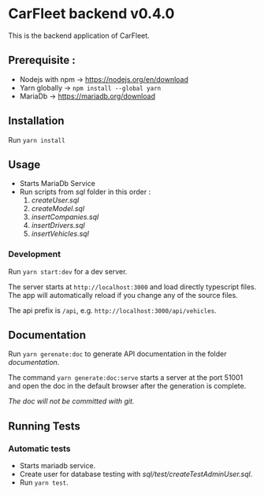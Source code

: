 # CarFleet backend v0.4.0

This is the backend application of CarFleet.

## Prerequisite :

- Nodejs with npm -> https://nodejs.org/en/download
- Yarn globally -> `npm install --global yarn`
- MariaDb -> https://mariadb.org/download

## Installation

Run `yarn install`

## Usage

- Starts MariaDb Service
- Run scripts from _sql_ folder in this order :
    1. _createUser.sql_
    1. _createModel.sql_
    1. _insertCompanies.sql_
    1. _insertDrivers.sql_
    1. _insertVehicles.sql_

### Development

Run `yarn start:dev` for a dev server.

The server starts at `http://localhost:3000` and load directly typescript files. The app will automatically reload 
if you change any of the source files.

The api prefix is `/api`, e.g. `http://localhost:3000/api/vehicles`.

## Documentation

Run `yarn gerenate:doc` to generate API documentation in the folder _documentation_.

The command `yarn generate:doc:serve` starts a server at the port 51001 and open the doc in the default browser 
after the generation is complete.

_The doc will not be committed with git._

## Running Tests

### Automatic tests

- Starts mariadb service.
- Create user for database testing with _sql/test/createTestAdminUser.sql_.
- Run `yarn test`.
